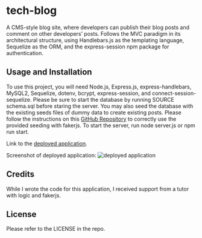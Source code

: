 # tech-blog
A CMS-style blog site, where developers can publish their blog posts and comment on other developers’ posts. Follows the MVC paradigm in its architectural structure, using Handlebars.js as the templating language, Sequelize as the ORM, and the express-session npm package for authentication.

## Usage and Installation

To use this project, you will need Node.js, Express.js, express-handlebars, MySQL2, Sequelize, dotenv, bcrypt, express-session, and connect-session-sequelize. Please be sure to start the database by running SOURCE schema.sql before staring the server. You may also seed the database with the existing seeds files of dummy data to create existing posts. Please follow the instructions on this [GitHub Repository](https://github.com/femke77/seeds.git) to correctly use the provided seeding with fakerjs. To start the server, run node server.js or npm run start. 

Link to the [deployed application](). 

Screenshot of deployed application:
![deployed application]()

## Credits

While I wrote the code for this application, I received support from a tutor with logic and fakerjs. 

## License

Please refer to the LICENSE in the repo.